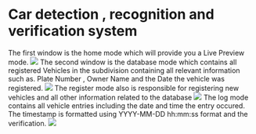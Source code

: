 # Car detection , recognition and verification system
<p> The first window is the home mode which will provide you a Live Preview mode.
<img src="https://i.imgur.com/H3tUyKM.png">
The second window is the database mode which contains all registered Vehicles in the subdivision containing all relevant information such as. Plate Number , Owner Name and the Date the vehicle was registered.
<img src="https://i.imgur.com/H3tUyKM.png">
The register mode also is responsible for registering new vehicles and all other information related to the database
<img src="https://i.imgur.com/H3tUyKM.png">
The log mode contains all vehicle entries including the date and time the entry occured. The timestamp is formatted using YYYY-MM-DD hh:mm:ss format and the verification.
<img src="https://i.imgur.com/H3tUyKM.png">

